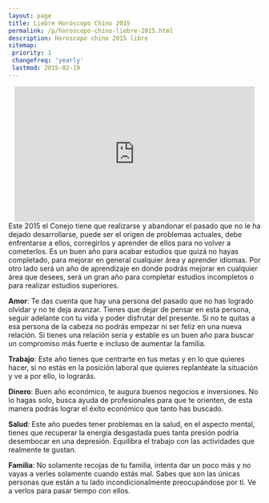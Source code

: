 ```yaml
---
layout: page
title: Liebre Horóscopo Chino 2015
permalink: /p/horoscopo-chino-liebre-2015.html
description: Horoscopo chino 2015 libre
sitemap:
 priority: 1
 changefreq: 'yearly'
 lastmod: 2015-02-19
---
```

<div style="text-align: center;">

<iframe allowfullscreen="" frameborder="0" height="270" src="https://www.youtube.com/embed/IV84L8wQHKg" width="480"></iframe>
</div>
Este 2015 el Conejo tiene que realizarse y abandonar el pasado que no le ha dejado desarrollarse, puede ser el origen de problemas actuales, debe enfrentarse a ellos, corregirlos y aprender de ellos para no volver a cometerlos.
Es un buen año para acabar estudios que quizá no hayas completado, para mejorar en general cualquier área y aprender idiomas. Por otro lado será un año de aprendizaje en donde podrás mejorar en cualquier área que desees, será un gran año para completar estudios incompletos o para realizar estudios superiores.

<b>Amor</b>:
Te das cuenta que hay una persona del pasado que no has logrado olvidar y no te deja avanzar. Tienes que dejar de pensar en esta persona, seguir adelante con tu vida y poder disfrutar del presente. Si no te quitas a esa persona de la cabeza no podrás empezar ni ser feliz en una nueva relación.
Si tienes una relación seria y estable es un buen año para buscar un compromiso más fuerte e incluso de aumentar la familia.

<b>Trabajo</b>:
Este año tienes que centrarte en tus metas y en lo que quieres hacer, si no estás en la posición laboral que quieres replantéate la situación y ve a por ello, lo lograrás.

<b>Dinero</b>:
Buen año económico, te augura buenos negocios e inversiones. No lo hagas solo, busca ayuda de profesionales para que te orienten, de esta manera podrás lograr el éxito económico que tanto has buscado.

<b>Salud</b>:
Este año puedes tener problemas en la salud, en el aspecto mental, tienes que recuperar la energía desgastada pues tanta presión podría desembocar en una depresión. Equilibra el trabajo con las actividades que realmente te gustan.

<b>Familia</b>:
No solamente recojas de tu familia, intenta dar un poco más y no vayas a verles solamente cuando estás mal. Sabes que son las únicas personas que están a tu lado incondicionalmente preocupándose por ti. Ve a verlos para pasar tiempo con ellos.
